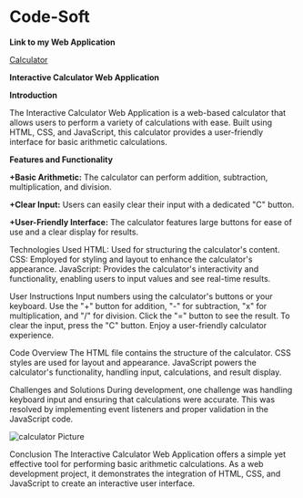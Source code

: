 # Code-Soft
**Link to my Web Application**

[Calculator](https://priyasha2808.github.io/Code-Soft/)

**Interactive Calculator Web Application**

**Introduction**

The Interactive Calculator Web Application is a web-based calculator that allows users to perform a variety of calculations with ease. Built using HTML, CSS, and JavaScript, this calculator provides a user-friendly interface for basic arithmetic calculations.

**Features and Functionality**

**+Basic Arithmetic:** The calculator can perform addition, subtraction, multiplication, and division.

**+Clear Input:** Users can easily clear their input with a dedicated "C" button.

**+User-Friendly Interface:** The calculator features large buttons for ease of use and a clear display for results.

Technologies Used
HTML: Used for structuring the calculator's content.
CSS: Employed for styling and layout to enhance the calculator's appearance.
JavaScript: Provides the calculator's interactivity and functionality, enabling users to input values and see real-time results.

User Instructions
Input numbers using the calculator's buttons or your keyboard.
Use the "+" button for addition, "-" for subtraction, "x" for multiplication, and "/" for division.
Click the "=" button to see the result.
To clear the input, press the "C" button.
Enjoy a user-friendly calculator experience.

Code Overview
The HTML file contains the structure of the calculator.
CSS styles are used for layout and appearance.
JavaScript powers the calculator's functionality, handling input, calculations, and result display.

Challenges and Solutions
During development, one challenge was handling keyboard input and ensuring that calculations were accurate. This was resolved by implementing event listeners 
and proper validation in the JavaScript code.



![calculator Picture](https://github.com/priyasha2808/Code-Soft/assets/144422975/e4d80ce0-8a90-4aab-930e-2cf1c34e1268)


Conclusion
The Interactive Calculator Web Application offers a simple yet effective tool for performing basic arithmetic calculations. As a web development project, it demonstrates the integration of HTML, CSS, and JavaScript to create an interactive user interface.

